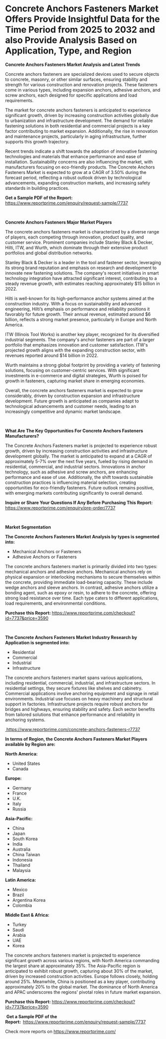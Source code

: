 <p><h1>Concrete Anchors Fasteners Market Offers Provide Insightful Data for the Time Period from 2025 to 2032 and also Provide Analysis Based on Application, Type, and Region</h1></p><p><strong>Concrete Anchors Fasteners Market Analysis and Latest Trends</strong></p>
<p><p>Concrete anchors fasteners are specialized devices used to secure objects to concrete, masonry, or other similar surfaces, ensuring stability and strength for various construction and renovation projects. These fasteners come in various types, including expansion anchors, adhesive anchors, and screw anchors, each designed for specific applications and load requirements.</p><p>The market for concrete anchors fasteners is anticipated to experience significant growth, driven by increasing construction activities globally due to urbanization and infrastructure development. The demand for reliable fastening solutions in both residential and commercial projects is a key factor contributing to market expansion. Additionally, the rise in renovation and maintenance projects, particularly in aging infrastructure, further supports this growth trajectory.</p><p>Recent trends indicate a shift towards the adoption of innovative fastening technologies and materials that enhance performance and ease of installation. Sustainability concerns are also influencing the market, with manufacturers focusing on eco-friendly products. The Concrete Anchors Fasteners Market is expected to grow at a CAGR of 3.50% during the forecast period, reflecting a robust outlook driven by technological advancements, expanding construction markets, and increasing safety standards in building practices.</p></p>
<p><strong>Get a Sample PDF of the Report:&nbsp;</strong> <a href="https://www.reportprime.com/enquiry/request-sample/7737?utm_campaign=1581&utm_medium=2&utm_source=Github&utm_content=ia&utm_term=19032025&utm_id=concrete-anchors-fasteners">https://www.reportprime.com/enquiry/request-sample/7737</a></p>
<p>&nbsp;</p>
<p><strong>Concrete Anchors Fasteners Major Market Players</strong></p>
<p><p>The concrete anchors fasteners market is characterized by a diverse range of players, each competing through innovation, product quality, and customer service. Prominent companies include Stanley Black & Decker, Hilti, ITW, and Wurth, which dominate through their extensive product portfolios and global distribution networks.</p><p>Stanley Black & Decker is a leader in the tool and fastener sector, leveraging its strong brand reputation and emphasis on research and development to innovate new fastening solutions. The company's recent initiatives in smart technology integration have attracted significant interest, contributing to a steady revenue growth, with estimates reaching approximately $15 billion in 2022.</p><p>Hilti is well-known for its high-performance anchor systems aimed at the construction industry. With a focus on sustainability and advanced engineering, Hilti’s emphasis on performance and reliability positions it favorably for future growth. Their annual revenue, estimated around $6 billion, reflects a strong market presence, particularly in Europe and North America.</p><p>ITW (Illinois Tool Works) is another key player, recognized for its diversified industrial segments. The company's anchor fasteners are part of a larger portfolio that emphasizes innovation and customer satisfaction. ITW's projected growth aligns with the expanding construction sector, with revenues reported around $14 billion in 2022.</p><p>Wurth maintains a strong global footprint by providing a variety of fastening solutions, focusing on customer-centric services. With significant investments in e-commerce and digital strategies, Wurth is poised for growth in fasteners, capturing market share in emerging economies.</p><p>Overall, the concrete anchors fasteners market is expected to grow considerably, driven by construction expansion and infrastructure development. Future growth is anticipated as companies adapt to technological advancements and customer needs, leading to an increasingly competitive and dynamic market landscape.</p></p>
<p>&nbsp;</p>
<p><strong>What Are The Key Opportunities For Concrete Anchors Fasteners Manufacturers?</strong></p>
<p><p>The Concrete Anchors Fasteners market is projected to experience robust growth, driven by increasing construction activities and infrastructure development globally. The market is anticipated to expand at a CAGR of approximately 5-7% over the next five years, fueled by rising demand in residential, commercial, and industrial sectors. Innovations in anchor technology, such as adhesive and screw anchors, are enhancing performance and ease of use. Additionally, the shift towards sustainable construction practices is influencing material selection, creating opportunities for eco-friendly fasteners. Future outlook remains positive, with emerging markets contributing significantly to overall demand.</p></p>
<p><strong>Inquire or Share Your Questions If Any Before Purchasing This Report:</strong> <a href="https://www.reportprime.com/enquiry/pre-order/7737?utm_campaign=1581&utm_medium=2&utm_source=Github&utm_content=ia&utm_term=19032025&utm_id=concrete-anchors-fasteners">https://www.reportprime.com/enquiry/pre-order/7737</a></p>
<p>&nbsp;</p>
<p><strong>Market Segmentation</strong></p>
<p><strong>The Concrete Anchors Fasteners Market Analysis by types is segmented into:</strong></p>
<p><ul><li>Mechanical Anchors or Fasteners</li><li>Adhesive Anchors or Fasteners</li></ul></p>
<p><p>The concrete anchors fasteners market is primarily divided into two types: mechanical anchors and adhesive anchors. Mechanical anchors rely on physical expansion or interlocking mechanisms to secure themselves within the concrete, providing immediate load-bearing capacity. These include wedge anchors and sleeve anchors. In contrast, adhesive anchors utilize a bonding agent, such as epoxy or resin, to adhere to the concrete, offering strong load resistance over time. Each type caters to different applications, load requirements, and environmental conditions.</p></p>
<p><strong>Purchase this Report:&nbsp;</strong><a href="https://www.reportprime.com/checkout?id=7737&price=3590&utm_campaign=1581&utm_medium=2&utm_source=Github&utm_content=ia&utm_term=19032025&utm_id=concrete-anchors-fasteners">https://www.reportprime.com/checkout?id=7737&price=3590</a></p>
<p>&nbsp;</p>
<p><strong>The Concrete Anchors Fasteners Market Industry Research by Application is segmented into:</strong></p>
<p><ul><li>Residential</li><li>Commercial</li><li>Industrial</li><li>Infrastructure</li></ul></p>
<p><p>The concrete anchors fasteners market spans various applications, including residential, commercial, industrial, and infrastructure sectors. In residential settings, they secure fixtures like shelves and cabinetry. Commercial applications involve anchoring equipment and signage in retail environments. Industrial use focuses on heavy machinery and structural support in factories. Infrastructure projects require robust anchors for bridges and highways, ensuring stability and safety. Each sector benefits from tailored solutions that enhance performance and reliability in anchoring systems.</p></p>
<p><a href="https://www.reportprime.com/concrete-anchors-fasteners-r7737?utm_campaign=1581&utm_medium=2&utm_source=Github&utm_content=ia&utm_term=19032025&utm_id=concrete-anchors-fasteners">&nbsp;https://www.reportprime.com/concrete-anchors-fasteners-r7737</a></p>
<p><strong>In terms of Region, the Concrete Anchors Fasteners Market Players available by Region are:</strong></p>
<p>
    <p> <strong> North America: </strong>
        <ul>
            <li>United States</li>
            <li>Canada</li>
        </ul>
        </p> 
    <p> <strong> Europe: </strong>
        <ul>
            <li>Germany</li>
            <li>France</li>
            <li>U.K.</li>
            <li>Italy</li>
            <li>Russia</li>
        </ul>
        </p> 
    <p> <strong> Asia-Pacific: </strong>
        <ul>
            <li>China</li>
            <li>Japan</li>
            <li>South Korea</li>
            <li>India</li>
            <li>Australia</li>
            <li>China Taiwan</li>
            <li>Indonesia</li>
            <li>Thailand</li>
            <li>Malaysia</li>
        </ul>
        </p> 
    <p> <strong> Latin America: </strong>
        <ul>
            <li>Mexico</li>
            <li>Brazil</li>
            <li>Argentina Korea</li>
            <li>Colombia</li>
        </ul>
        </p> 
    <p> <strong> Middle East & Africa: </strong>
        <ul>
            <li>Turkey</li>
            <li>Saudi</li>
            <li>Arabia</li>
            <li>UAE</li>
            <li>Korea</li>
        </ul>
    </p>
    </p>
<p><p>The concrete anchors fasteners market is projected to experience significant growth across various regions, with North America commanding the largest share at approximately 35%. The Asia-Pacific region is anticipated to exhibit robust growth, capturing about 30% of the market, driven by increased construction activities. Europe follows closely, holding around 25%. Meanwhile, China is positioned as a key player, contributing approximately 20% to the global market. The dominance of North America and APAC underscores the regions' pivotal roles in future market expansion.</p></p>
<p><strong>Purchase this Report: </strong><a href="https://www.reportprime.com/checkout?id=7737&price=3590&utm_campaign=1581&utm_medium=2&utm_source=Github&utm_content=ia&utm_term=19032025&utm_id=concrete-anchors-fasteners">https://www.reportprime.com/checkout?id=7737&price=3590</a></p>
<p>&nbsp;<strong>Get a Sample PDF of the Report:&nbsp;&nbsp;</strong><a href="https://www.reportprime.com/enquiry/request-sample/7737?utm_campaign=1581&utm_medium=2&utm_source=Github&utm_content=ia&utm_term=19032025&utm_id=concrete-anchors-fasteners">https://www.reportprime.com/enquiry/request-sample/7737</a></p>
<p><strong></strong></p>
<p>Check more reports on <a href="https://www.reportprime.com/?utm_campaign=1581&utm_medium=2&utm_source=Github&utm_content=ia&utm_term=19032025&utm_id=concrete-anchors-fasteners">https://www.reportprime.com/</a></p>